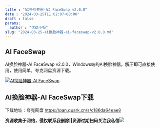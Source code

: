```yaml
---
title : "AI换脸神器-AI FaceSwap v2.0.0"
date : "2024-03-25T11:02:07+08:00"
draft : false
params:
  author : "优选小报"
slug: "2024-03-25-ai换脸神器-ai-faceswap-v2.0.0.md"
---
```


## AI FaceSwap

AI换脸神器-AI FaceSwap v2.0.0，Windows端的AI换脸神器，解压即可直接使用，使用简单，夸克网盘资源下载。

[![AI换脸神器-AI
FaceSwap](//img7-1.zhekoulieshou.com/mmbiz_jpg/iaHBVewvSIbAjcr9g6TlCXSfiaDqkbzuEzXaLCxIjTian6UjUm66ZbAdXRFkkIb07j55K58HgjcAYa3ibCHLNHiaib0Q/0)](//img7-1.zhekoulieshou.com/mmbiz_jpg/iaHBVewvSIbAjcr9g6TlCXSfiaDqkbzuEzXaLCxIjTian6UjUm66ZbAdXRFkkIb07j55K58HgjcAYa3ibCHLNHiaib0Q/0)

## AI换脸神器-AI FaceSwap下载

下载地址：夸克网盘 https://pan.quark.cn/s/c186da64eae8

**资源收集于网络，侵权联系我删除||资源过期扫码关注我私信**![](//img7-1.zhekoulieshou.com/mmbiz_jpg/iaHBVewvSIbAjcr9g6TlCXSfiaDqkbzuEzp207hVzPqT4YGQOAazQ1KNHCeACbia5Lzq4Ckwibe48iar1q7lgVP1o3w/640?wx_fmt=jpeg&from=appmsg)


